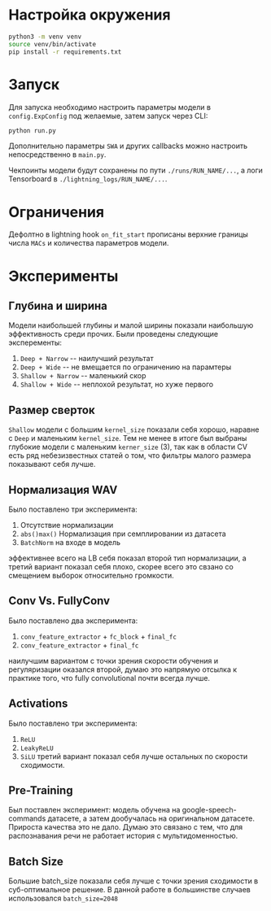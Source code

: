 # Настройка окружения
```bash
python3 -m venv venv
source venv/bin/activate
pip install -r requirements.txt
```

# Запуск
Для запуска необходимо настроить параметры модели в `config.ExpConfig` под желаемые, 
затем запуск через CLI:
```bash
python run.py
```
Дополнительно параметры `SWA` и других callbacks можно настроить непосредственно в `main.py`.

Чекпоинты модели будут сохранены по пути `./runs/RUN_NAME/...`, а логи Tensorboard в `./lightning_logs/RUN_NAME/...`.

# Ограничения
Дефолтно в lightning hook `on_fit_start` прописаны верхние границы числа `MACs` и количества параметров модели.

# Эксперименты
## Глубина и ширина
Модели наибольшей глубины и малой ширины показали наибольшую эффективность среди прочих. Были проведены следующие эксперементы:
1. `Deep + Narrow` -- наилучший результат
2. `Deep + Wide` -- не вмещается по ограничению на парамтеры
3. `Shallow + Narrow` -- маленький скор
4. `Shallow + Wide` -- неплохой результат, но хуже первого

## Размер сверток
`Shallow` модели с большим `kernel_size` показали себя хорошо, наравне с `Deep` и маленьким `kernel_size`. Тем не менее в итоге был выбраны глубокие модели с маленьким `kerner_size` (3), так как в области CV есть ряд небезизвестных статей о том, что фильтры малого размера показывают себя лучше.

## Нормализация WAV
Было поставлено три эксперимента:
1. Отсутствие нормализации
2. `abs()max()` Нормализация при семплировании из датасета
3. `BatchNorm` на входе в модель

эффективнее всего на LB себя показал второй тип нормализации, а третий вариант показал себя плохо, скорее всего это свзано со смещением выборок относительно громкости.

## Conv Vs. FullyConv
Было поставлено два эксперимента:
1. `conv_feature_extractor` + `fc_block` + `final_fc`
2. `conv_feature_extractor` + `final_fc`

наилучшим вариантом с точки зрения скорости обучения и регуляризации оказался второй, думаю это напрямую отсылка к практике того, что fully convolutional почти всегда лучше.

## Activations
Было поставлено три эксперимента:
1. `ReLU`
2. `LeakyReLU`
3. `SiLU`
третий вариант показал себя лучше остальных по скорости сходимости.

## Pre-Training
Был поставлен эксперимент: модель обучена на google-speech-commands датасете, а затем дообучалась на оригинальном датасете. Прироста качества это не дало. Думаю это связано с тем, что для распознавания речи не работает история с мультидоменностью.

## Batch Size
Большие batch_size показали себя лучше с точки зрения сходимости в суб-оптимальное решение. В данной работе в большинстве случаев использовался `batch_size=2048`

